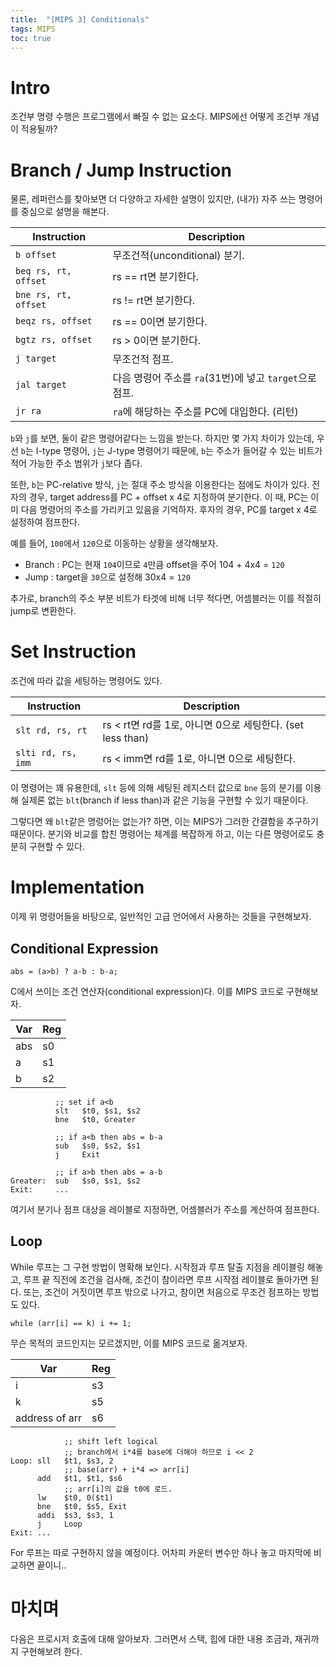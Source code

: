 ```yaml
---
title:  "[MIPS 3] Conditionals"
tags: MIPS
toc: true
---
```


# Intro
조건부 명령 수행은 프로그램에서 빠질 수 없는 요소다. MIPS에선 어떻게 조건부 개념이 적용될까?


# Branch / Jump Instruction
물론, 레퍼런스를 찾아보면 더 다양하고 자세한 설명이 있지만, (내가) 자주 쓰는 명령어를 중심으로 설명을 해본다.

Instruction | Description
---|---
`b offset` | 무조건적(unconditional) 분기.
`beq rs, rt, offset` | rs == rt면 분기한다.
`bne rs, rt, offset` | rs != rt면 분기한다.
`beqz rs, offset` | rs == 0이면 분기한다.
`bgtz rs, offset` | rs > 0이면 분기한다.
`j target` | 무조건적 점프.
`jal target` | 다음 명령어 주소를 `ra`(31번)에 넣고 `target`으로 점프.
`jr ra` | `ra`에 해당하는 주소를 PC에 대입한다. (리턴)

`b`와 `j`를 보면, 둘이 같은 명령어같다는 느낌을 받는다. 하지만 몇 가지 차이가 있는데, 우선 `b`는 I-type 명령어, `j`는 J-type 명령어기 때문에, `b`는 주소가 들어갈 수 있는 비트가 적어 가능한 주소 범위가 `j`보다 좁다.

또한, `b`는 PC-relative 방식, `j`는 절대 주소 방식을 이용한다는 점에도 차이가 있다. 전자의 경우, target address를 PC + offset x 4로 지정하여 분기한다. 이 때, PC는 이미 다음 명령어의 주소를 가리키고 있음을 기억하자. 후자의 경우, PC를 target x 4로 설정하여 점프한다.

예를 들어, `100`에서 `120`으로 이동하는 상황을 생각해보자.

- Branch : PC는 현재 `104`이므로 `4`만큼 offset을 주어 104 + 4x4 = `120`
- Jump : target을 `30`으로 설정해 30x4 = `120`

추가로, branch의 주소 부분 비트가 타겟에 비해 너무 적다면, 어셈블러는 이를 적절히 jump로 변환한다.

# Set Instruction
조건에 따라 값을 세팅하는 명령어도 있다.

Instruction | Description
---|---
`slt rd, rs, rt` | rs < rt면 rd를 1로, 아니면 0으로 세팅한다. (set less than)
`slti rd, rs, imm` | rs < imm면 rd를 1로, 아니면 0으로 세팅한다.

이 명령어는 꽤 유용한데, `slt` 등에 의해 세팅된 레지스터 값으로 `bne` 등의 분기를 이용해 실제론 없는 `blt`(branch if less than)과 같은 기능을 구현할 수 있기 때문이다.

그렇다면 왜 `blt`같은 명렁어는 없는가? 하면, 이는 MIPS가 그러한 간결함을 추구하기 때문이다. 분기와 비교를 합친 명령어는 체계를 복잡하게 하고, 이는 다른 명령어로도 충분히 구현할 수 있다. 


# Implementation
이제 위 명령어들을 바탕으로, 일반적인 고급 언어에서 사용하는 것들을 구현해보자.

## Conditional Expression

    abs = (a>b) ? a-b : b-a;
    
C에서 쓰이는 조건 연산자(conditional expression)다. 이를 MIPS 코드로 구현해보자.

Var | Reg
--- | ---
abs | s0
a | s1
b | s2

              ;; set if a<b
              slt   $t0, $s1, $s2
              bne   $t0, Greater
              
              ;; if a<b then abs = b-a 
              sub   $s0, $s2, $s1
              j     Exit
              
              ;; if a>b then abs = a-b
    Greater:  sub   $s0, $s1, $s2
    Exit:     ...
    
여기서 분기나 점프 대상을 레이블로 지정하면, 어셈블러가 주소를 계산하여 점프한다. 

## Loop
While 루프는 그 구현 방법이 명확해 보인다. 시작점과 루프 탈출 지점을 레이블링 해놓고, 루프 끝 직전에 조건을 검사해, 조건이 참이라면 루프 시작점 레이블로 돌아가면 된다. 또는, 조건이 거짓이면 루프 밖으로 나가고, 참이면 처음으로 무조건 점프하는 방법도 있다.

    while (arr[i] == k) i += 1;
 
무슨 목적의 코드인지는 모르겠지만, 이를 MIPS 코드로 옮겨보자.
 
Var | Reg
---|---
i | s3
k | s5
address of arr | s6

                ;; shift left logical
                ;; branch에서 i*4를 base에 더해야 하므로 i << 2
    Loop: sll   $t1, $s3, 2
                ;; base(arr) + i*4 => arr[i]
          add   $t1, $t1, $s6
                ;; arr[i]의 값을 t0에 로드.
          lw    $t0, 0($t1)
          bne   $t0, $s5, Exit
          addi  $s3, $s3, 1
          j     Loop
    Exit: ...
    
For 루프는 따로 구현하지 않을 예정이다. 어차피 카운터 변수만 하나 놓고 마지막에 비교하면 끝이니..

    
# 마치며
다음은 프로시저 호출에 대해 알아보자. 그러면서 스택, 힙에 대한 내용 조금과, 재귀까지 구현해보려 한다.
